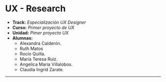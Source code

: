 # UX - Research  

* **Track:** _Especialización UX Designer_
* **Curso:** _Primer proyecto de UX_
* **Unidad:** _Pimer proyecto UX_
* **Alumnas:**  
  * Alexandra Calderón. 
  * Ruth Matos
  * Rocío Quilla. 
  * María Teresa Ruiz.  
  * Angelica Maria Villalobos.
  * Claudia Ingrid Zarate. 


***
